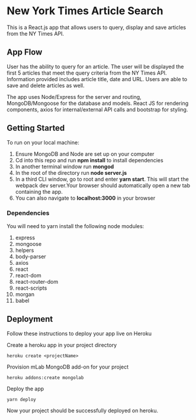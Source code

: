 # New York Times Article Search

This is a React.js app that allows users to query, display and save articles from the NY Times API. 

## App Flow
User has the ability to query for an article. The user will be displayed the first 5 articles that meet the query criteria from the NY Times API. Information provided includes article title, date and URL. Users are able to save and delete articles as well. 

 The app uses Node/Express for the server and routing, MongoDB/Mongoose for the database and models. React JS for rendering components, axios for internal/external API calls and bootstrap for styling. 

## Getting Started

To run on your local machine:

1. Ensure MongoDB and Node are set up on your computer
2. Cd into this repo and run **npm install** to install dependencies
2. In another terminal window run **mongod**
3. In the root of the directory run **node server.js**
4. In a third CLI window, go to root and enter **yarn start**. This will start the webpack dev server.Your browser should automatically open a new tab containing the app.
5. You can also navigate to **localhost:3000** in your browser

### Dependencies

You will need to yarn install the following node modules:

1. express
2. mongoose
3. helpers
4. body-parser
5. axios
6. react
7. react-dom
8. react-router-dom
9. react-scripts
10. morgan
11. babel

## Deployment

Follow these instructions to deploy your app live on Heroku

Create a heroku app in your project directory
```
heroku create <projectName>
```

Provision mLab MongoDB add-on for your project
```
heroku addons:create mongolab
```

Deploy the app
```
yarn deploy
```

Now your project should be successfully deployed on heroku.

